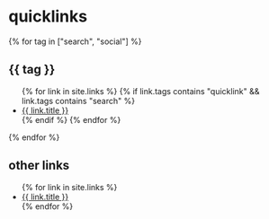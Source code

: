 # quicklinks


{% for tag in ["search", "social"] %}
<h2>{{ tag }}</h2>
<ul>
{% for link in site.links %}
  {% if link.tags contains "quicklink" && link.tags contains "search" %}
    <li>
      <a href="{{ link.weburl }}">{{ link.title }}</a>
    </li>   
  {% endif %}
{% endfor %}
</ul>
{% endfor %}

## other links

<ul>
{% for link in site.links %}
<li>
  <a href="{{ link.weburl }}">{{ link.title }}</a>
</li>
{% endfor %}
</ul>
